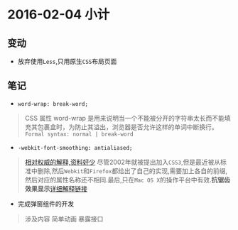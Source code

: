 # 2016-02-04 小计

## 变动

- 放弃使用`Less`,只用原生`CSS`布局页面

## 笔记

- `word-wrap: break-word;`
> CSS 属性 word-wrap 是用来说明当一个不能被分开的字符串太长而不能填充其包裹盒时，为防止其溢出，浏览器是否允许这样的单词中断换行。 `Formal syntax: normal | break-word`

- `-webkit-font-smoothing: antialiased;`
> [相对权威的解释,资料好少](http://caniuse.com/#search=-webkit-font-smoothing)
> 尽管2002年就被提出加入`CSS3`,但是最近被从标准中删除,然后`Webkit`和`Firefox`都给出了自己的实现,需要加上各自的前缀,然后对应的属性名称还不相同.最后,只在`Mac OS X`的操作平台中有效.**抗锯齿效果显示**[详细解释链接](http://szafranek.net/works/articles/font-smoothing-explained/)

- 完成弹窗组件的开发
> 涉及内容 简单动画 暴露接口
